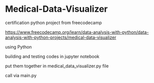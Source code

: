 # Medical-Data-Visualizer
certification python project from freecodecamp

https://www.freecodecamp.org/learn/data-analysis-with-python/data-analysis-with-python-projects/medical-data-visualizer

using Python

building and testing codes in jupyter notebook

put them together in medical_data_visualizer.py file

call via main.py
